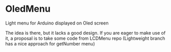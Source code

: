 # OledMenu
Light menu for Arduino displayed on Oled screen

The idea is there, but it lacks a good design. If you are eager to make use of it, a proposal is to take some code from LCDMenu repo (Lightweight branch has a nice approach for getNumber menu)


